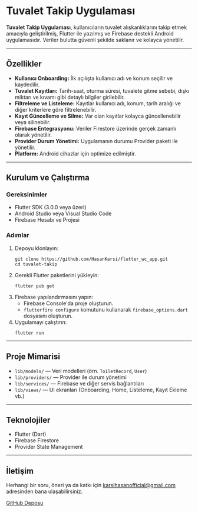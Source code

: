 <h1>Tuvalet Takip Uygulaması</h1>

<p><strong>Tuvalet Takip Uygulaması</strong>, kullanıcıların tuvalet alışkanlıklarını takip etmek amacıyla geliştirilmiş, Flutter ile yazılmış ve Firebase destekli Android uygulamasıdır. Veriler bulutta güvenli şekilde saklanır ve kolayca yönetilir.</p>

<hr />

<h2>Özellikler</h2>
<ul>
  <li><strong>Kullanıcı Onboarding:</strong> İlk açılışta kullanıcı adı ve konum seçilir ve kaydedilir.</li>
  <li><strong>Tuvalet Kayıtları:</strong> Tarih-saat, oturma süresi, tuvalete gitme sebebi, dışkı miktarı ve kıvamı gibi detaylı bilgiler girilebilir.</li>
  <li><strong>Filtreleme ve Listeleme:</strong> Kayıtlar kullanıcı adı, konum, tarih aralığı ve diğer kriterlere göre filtrelenebilir.</li>
  <li><strong>Kayıt Güncelleme ve Silme:</strong> Var olan kayıtlar kolayca güncellenebilir veya silinebilir.</li>
  <li><strong>Firebase Entegrasyonu:</strong> Veriler Firestore üzerinde gerçek zamanlı olarak yönetilir.</li>
  <li><strong>Provider Durum Yönetimi:</strong> Uygulamanın durumu Provider paketi ile yönetilir.</li>
  <li><strong>Platform:</strong> Android cihazlar için optimize edilmiştir.</li>
</ul>

<hr />

<h2>Kurulum ve Çalıştırma</h2>

<h3>Gereksinimler</h3>
<ul>
  <li>Flutter SDK (3.0.0 veya üzeri)</li>
  <li>Android Studio veya Visual Studio Code</li>
  <li>Firebase Hesabı ve Projesi</li>
</ul>

<h3>Adımlar</h3>
<ol>
  <li>Depoyu klonlayın:
    <pre><code>git clone https://github.com/HasanKarsi/flutter_wc_app.git
cd tuvalet-takip</code></pre>
  </li>
  <li>Gerekli Flutter paketlerini yükleyin:
    <pre><code>flutter pub get</code></pre>
  </li>
  <li>Firebase yapılandırmasını yapın:
    <ul>
      <li>Firebase Console'da proje oluşturun.</li>
      <li><code>flutterfire configure</code> komutunu kullanarak <code>firebase_options.dart</code> dosyasını oluşturun.</li>
    </ul>
  </li>
  <li>Uygulamayı çalıştırın:
    <pre><code>flutter run</code></pre>
  </li>
</ol>

<hr />

<h2>Proje Mimarisi</h2>
<ul>
  <li><code>lib/models/</code> — Veri modelleri (örn. <code>ToiletRecord</code>, <code>User</code>)</li>
  <li><code>lib/providers/</code> — Provider ile durum yönetimi</li>
  <li><code>lib/services/</code> — Firebase ve diğer servis bağlantıları</li>
  <li><code>lib/views/</code> — UI ekranları (Onboarding, Home, Listeleme, Kayıt Ekleme vb.)</li>
</ul>

<hr />

<h2>Teknolojiler</h2>
<ul>
  <li>Flutter (Dart)</li>
  <li>Firebase Firestore</li>
  <li>Provider State Management</li>
</ul>

<hr />

<h2>İletişim</h2>
<p>Herhangi bir soru, öneri ya da katkı için <a href="mailto:karsihasanofficial@gmail.com">karsihasanofficial@gmail.com</a> adresinden bana ulaşabilirsiniz.</p>

<a href="https://github.com/HasanKarsi/flutter_wc_app" target="_blank" class="button-like">GitHub Deposu</a>

</body>
</html>
